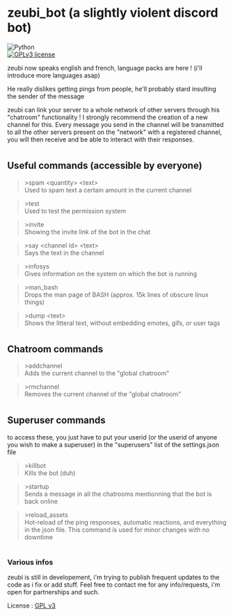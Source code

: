 # zeubi_bot (a slightly violent discord bot)   
![Python](https://img.shields.io/badge/Python-3670A0?style=flat-square&logo=python&logoColor=ffdd54)   
[![GPLv3 license](https://img.shields.io/badge/License-GPLv3-blue?style=flat-square&logo=license-gplv3)](https://choosealicense.com/licenses/gpl-3.0/)   
   
zeubi now speaks english and french, language packs are here ! (i'll introduce more languages asap)   

He really dislikes getting pings from people, he'll probably stard insulting the sender of the message   

zeubi can link your server to a whole network of other servers through his "chatroom" functionality !
I strongly recommend the creation of a new channel for this.
Every message you send in the channel will be transmitted to all the other servers present on the "network" with a registered channel, you will then receive and be able to interact with their responses.   

#
## Useful commands (accessible by everyone)

> \>spam \<quantity> \<text>   
Used to spam text a certain amount in the current channel

> \>test   
Used to test the permission system

> \>invite   
Showing the invite link of the bot in the chat

> \>say \<channel id> \<text>   
Says the text in the channel   

> \>infosys   
Gives information on the system on which the bot is running

> \>man_bash   
Drops the man page of BASH (approx. 15k lines of obscure linux things)

> \>dump \<text>   
Shows the litteral text, without embedding emotes, gifs, or user tags

#
## Chatroom commands   

> \>addchannel   
Adds the current channel to the "global chatroom"   

> \>rmchannel   
Removes the current channel of the "global chatroom"

#
## Superuser commands

to access these, you just have to put your userid (or the userid of anyone you wish to make a superuser) in the "superusers" list of the settings.json file   


> \>killbot   
Kills the bot (duh)   

> \>startup   
Sends a message in all the chatrooms mentionning that the bot is back online

> \>reload_assets   
Hot-reload of the ping responses, automatic reactions, and everything in the json file. This command is used for minor changes with no downtime

#
### Various infos   

zeubi is still in developement, i'm trying to publish frequent updates to the code as i fix or add stuff. Feel free to contact me for any info/requests, i'm open for partnerships and such.   

License : [GPL v3](https://choosealicense.com/licenses/gpl-3.0/)